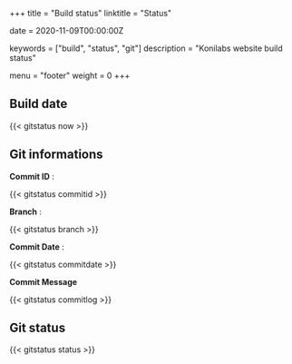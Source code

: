 +++
title = "Build status"
linktitle = "Status"

date = 2020-11-09T00:00:00Z

keywords = ["build", "status", "git"]
description = "Konilabs website build status"

menu = "footer"
weight = 0
+++

## Build date

{{< gitstatus now >}}

## Git informations

**Commit ID** :

{{< gitstatus commitid >}}

**Branch** :

{{< gitstatus branch >}}

**Commit Date** :

{{< gitstatus commitdate >}}

**Commit Message**

{{< gitstatus commitlog >}}

## Git status

{{< gitstatus status >}}

